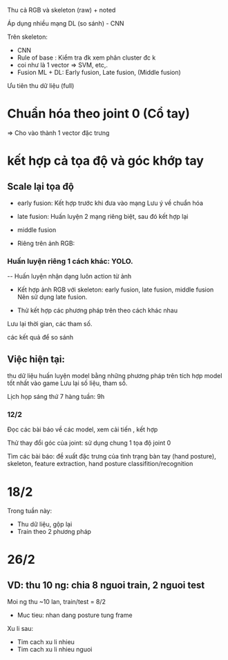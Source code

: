 



Thu cả RGB và skeleton (raw) + noted

Áp dụng nhiều mạng DL (so sánh) - CNN

Trên skeleton: 

- CNN
- Rule of base : Kiểm tra đk xem phân cluster đc k 
- coi như là 1 vector => SVM, etc,.
- Fusion ML + DL: Early fusion, Late fusion, (Middle fusion)

Ưu tiên thu dữ liệu (full)


# Chuẩn hóa theo joint 0 (Cổ tay)
=> Cho vào thành 1 vector đặc trưng


# kết hợp cả tọa độ và góc khớp tay
## Scale lại tọa độ

- early fusion:
Kết hợp trước khi đưa vào mạng
Lưu ý về chuẩn hóa
- late fusion:
Huấn luyện 2 mạng riêng biệt,
 sau đó kết hợp lại
- middle fusion


- Riêng trên ảnh RGB:
### Huấn luyện riêng 1 cách khác: YOLO.


-- Huấn luyện nhận dạng luôn action từ ảnh


- Kết hợp ảnh RGB với skeleton: 
early fusion, late fusion, middle fusion
Nên sử dụng late fusion.

- Thử kết hợp các phương pháp trên theo cách khác nhau

Lưu lại thời gian, các tham số. 

các kết quả để so sánh


## Việc hiện tại:
thu dữ liệu
huấn luyện model bằng những phương pháp trên
tích hợp model tốt nhất vào game
Lưu lại số liệu, tham số.

Lịch họp sáng thứ 7 hàng tuần: 9h


### 12/2
Đọc các bài báo về các model, xem cải tiến , kết hợp

Thử thay đổi góc của joint: sử dụng chung 1 tọa độ joint 0

Tìm các bài báo: đề xuất đặc trưng của tình trạng bàn tay (hand posture), skeleton, feature extraction, hand posture classifition/recognition





# 18/2



Trong tuần này:

- Thu dữ liệu, gộp lại
- Train theo 2 phương pháp



# 26/2
## VD: thu 10 ng: chia 8 nguoi train, 2 nguoi test
Moi ng thu ~10 lan, train/test =  8/2

- Muc tieu: nhan dang posture tung frame



Xu li sau:
- Tim cach xu li nhieu
- Tim cach xu li nhieu nguoi













